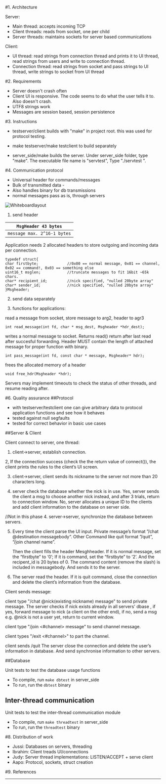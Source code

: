 #1. Architecture

Server:
- Main thread: accepts incoming TCP
- Client threads: reads from socket, one per child
- Server threads: maintains sockets for server based communications

Client:
- UI thread: read strings from connection thread and prints it to UI thread, read strings from users and write to connection thread. 
- Connection thread: read strings from socket and pass strings to UI thread, write strings to socket from UI thread

#2. Requirements

- Server doesn't crash often
- Client UI is responsive. The code seems to do what the user tells it to. Also doesn't crash.
- UTF8 strings work
- Messages are session based, session persistence

#3. Instructions

- testserver/client builds with "make" in project root. this was used for protocol testing.
- make testserver/make testclient to build separately

- server_side/make builds the server. Under server_side folder, type "make". The executable file name is "servtest", Type "./servtest <port>".


#4. Communication protocol

- Universal header for commands/messages 
- Bulk of transmitted data - 
- Also handles binary for db transmissions
- normal messages pass as is, through servers


![Whiteboardlayout](https://github.com/Networking-programming-chat/chachat/modelpic.jpg)

1. send header

| `MsgHeader 43 bytes`        | 
| ------------- |
| `message max. 2^16-1 bytes` | 


Application needs 2 allocated headers to store outgoing and incoming data per connection.

```
typedef struct{
char firstbyte;				//0x00 == normal message, 0x01 == channel, 0x02 == command!, 0x03 == something else
uint16_t msglen;			//truncate messages to fit 16bit ~65k chars.
char* recipient_id;			//nick specified, "nulled 20byte array"
char* sender_id;			//nick specified, "nulled 20byte array"
}Msgheader;
```

2. send data separately

3. functions for applications:

read a message from socket, store message to arg2, header to agr3
```
int read_message(int fd, char * msg_dest, Msgheader *hdr_dest);
```
writes a normal message to socket. Returns read() return after last read after succesful forwarding. Header MUST contain the length of attached message for proper function with binary.
```
int pass_message(int fd, const char * message, Msgheader* hdr);
```

frees the allocated memory of a header
```
void free_hdr(Msgheader *hdr);
```

Servers may implement timeouts to check the status of other threads, and resume reading after.
	  
#6. Quality assurance
##Protocol
- with testserver/testclient one can give arbitrary data to protocol application functions and see how it behaves
- tested against null segfaults
- tested for correct behavior in basic use cases

##Server & Client

Client connect to server, one thread:
 
1. client->server, establish connection.

2, If the connection success (check the the return value of connect()), the client prints the rules to the client’s UI screen. 

3. client->server, client sends its nickname to the server not more than 20 characters long.

4. server check the database whether the nick is in use. Yes, server sends the client a msg to choose another nick instead,
and after 3 trials, return to connection window. No, server allocates a unique ID to the clients and add client information to the database on server side.

//Not in this phase 4. server->server, synchronize the database between servers.

5. Every time the client parse the UI input. Private message’s format ”/chat @destination messagebody“. Other Command like quit format ”/quit”, “/join channel name”.

   Then the client fills the header Mesghheader. If it is normal message, set the “firstbyte” to ‘0’; If it is command, set the “firstbyte” to ‘2’. And the recipent_id is 20 bytes of 0. The command content (remove the slash) is included in messagebody. And sends it to the server.


6. The server read the header. If it is quit command, close the connection and delete the client’s information from the database.

 
Client sends message:

client type "/chat @nick(existing nickname) message" to send private message.
The server checks if nick exists already in all servers' dbase , if yes, forward message to nick (a client on the other end),
if no, send a msg e.g. @nick is not a user yet, return to current window.

client type "/join <#channel> message" to send channel message. 

client types "/exit <#channel>" to part the channel.

client sends /quit
The server close the connection and delete the user’s information in database. And send synchronise information to other servers.

##Database

Unit tests to test the database usage functions

- To compile, run `make dbtest` in server_side
- To run, run the `dbtest` binary

## Inter-thread communication

Unit tests to test the inter-thread communication module

- To compile, run `make threadtest` in server_side
- To run, run the `threadtest` binary

#8. Distribution of work
- Jussi: Databases on servers, threading
- Ibrahim: Client treads UI/connections
- Judy: Server thread implementations: LISTEN/ACCEPT + serve client
- Aapo: Protocol, sockets, struct creation



#9. References






---------




